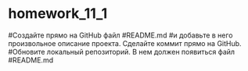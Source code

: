 # homework_11_1
#Создайте прямо на GitHub файл 
#README.md
 #и добавьте в него произвольное описание проекта. Сделайте коммит прямо на GitHub.
#Обновите локальный репозиторий. В нем должен появиться файл 
#README.md
